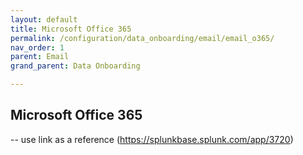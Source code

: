 ```yaml
---
layout: default
title: Microsoft Office 365
permalink: /configuration/data_onboarding/email/email_o365/
nav_order: 1
parent: Email
grand_parent: Data Onboarding

---
```


## **Microsoft Office 365**

-- <TODO> use link as a reference (https://splunkbase.splunk.com/app/3720)